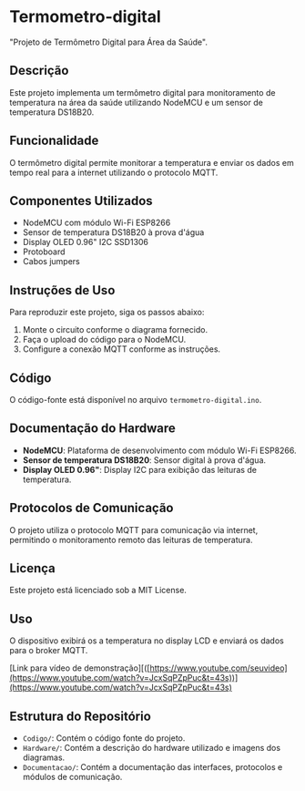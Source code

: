 # Termometro-digital
"Projeto de Termômetro Digital para Área da Saúde".

## Descrição
Este projeto implementa um termômetro digital para monitoramento de temperatura na área da saúde utilizando NodeMCU e um sensor de temperatura DS18B20.

## Funcionalidade
O termômetro digital permite monitorar a temperatura e enviar os dados em tempo real para a internet utilizando o protocolo MQTT.

## Componentes Utilizados
- NodeMCU com módulo Wi-Fi ESP8266
- Sensor de temperatura DS18B20 à prova d'água
- Display OLED 0.96" I2C SSD1306
- Protoboard
- Cabos jumpers

## Instruções de Uso
Para reproduzir este projeto, siga os passos abaixo:
1. Monte o circuito conforme o diagrama fornecido.
2. Faça o upload do código para o NodeMCU.
3. Configure a conexão MQTT conforme as instruções.

## Código
O código-fonte está disponível no arquivo `termometro-digital.ino`.

## Documentação do Hardware
- **NodeMCU**: Plataforma de desenvolvimento com módulo Wi-Fi ESP8266.
- **Sensor de temperatura DS18B20**: Sensor digital à prova d'água.
- **Display OLED 0.96"**: Display I2C para exibição das leituras de temperatura.

## Protocolos de Comunicação
O projeto utiliza o protocolo MQTT para comunicação via internet, permitindo o monitoramento remoto das leituras de temperatura.

## Licença
Este projeto está licenciado sob a MIT License.

## Uso
O dispositivo exibirá os a temperatura no display LCD e enviará os dados para o broker MQTT.

[Link para vídeo de demonstração][([https://www.youtube.com/seuvideo](https://www.youtube.com/watch?v=JcxSqPZpPuc&t=43s))](https://www.youtube.com/watch?v=JcxSqPZpPuc&t=43s)


## Estrutura do Repositório
- `Codigo/`: Contém o código fonte do projeto.
- `Hardware/`: Contém a descrição do hardware utilizado e imagens dos diagramas.
- `Documentacao/`: Contém a documentação das interfaces, protocolos e módulos de comunicação.
